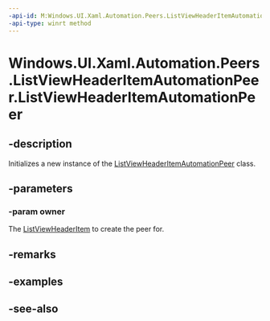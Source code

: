 ```yaml
---
-api-id: M:Windows.UI.Xaml.Automation.Peers.ListViewHeaderItemAutomationPeer.#ctor(Windows.UI.Xaml.Controls.ListViewHeaderItem)
-api-type: winrt method
---
```


<!-- Method syntax
public ListViewHeaderItemAutomationPeer(Windows.UI.Xaml.Controls.ListViewHeaderItem owner)
-->

# Windows.UI.Xaml.Automation.Peers.ListViewHeaderItemAutomationPeer.ListViewHeaderItemAutomationPeer

## -description
Initializes a new instance of the [ListViewHeaderItemAutomationPeer](listviewheaderitemautomationpeer.md) class.


## -parameters
### -param owner
The [ListViewHeaderItem](../windows.ui.xaml.controls/listviewheaderitem.md) to create the peer for.

## -remarks

## -examples

## -see-also
